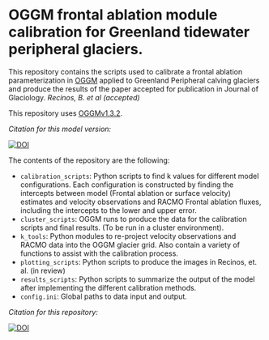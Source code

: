 # OGGM frontal ablation module calibration for Greenland tidewater peripheral glaciers.

This repository contains the scripts used to calibrate a frontal ablation parameterization in [OGGM](https://docs.oggm.org/en/latest/) applied to Greenland Peripheral calving glaciers and produce the results of the paper accepted for publication in Journal of Glaciology. *Recinos, B. et al (accepted)*

This repository uses [OGGMv1.3.2](https://github.com/OGGM/oggm/releases/tag/v1.3.2). 

*Citation for this model version:*

[![DOI](https://zenodo.org/badge/DOI/10.5281/zenodo.4588404.svg)](https://doi.org/10.5281/zenodo.4588404)

The contents of the repository are the following:

- `calibration_scripts`: Python scripts to find k values for different model configurations. Each configuration is constructed by finding the intercepts between model (Frontal ablation or surface velocity) estimates and velocity observations and RACMO Frontal ablation fluxes, including the intercepts to the lower and upper error. 
- `cluster_scripts`: OGGM runs to produce the data for the calibration scripts and final results. (To be run in a cluster environment).
- `k_tools`: Python modules to re-project velocity observations and RACMO data into the OGGM glacier grid. Also contain a variety of functions to assist with the calibration process.
- `plotting_scripts`: Python scripts to produce the images in Recinos, et. al. (in review)
- `results_scripts`: Python scripts to summarize the output of the model after implementing the different calibration methods.
- `config.ini`: Global paths to data input and output. 

*Citation for this repository:*

[![DOI](https://zenodo.org/badge/320879611.svg)](https://zenodo.org/badge/latestdoi/320879611)




